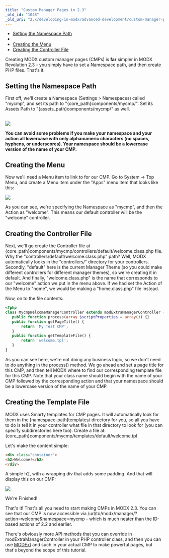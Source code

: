 ```yaml
---
title: "Custom Manager Pages in 2.3"
_old_id: "1048"
_old_uri: "2.x/developing-in-modx/advanced-development/custom-manager-pages/custom-manager-pages-in-2.3"
---
```


- [Setting the Namespace Path](#setting-the-namespace-path)
- [](#)
- [Creating the Menu](#creating-the-menu)
- [Creating the Controller File](#creating-the-controller-file)



 Creating MODX custom manager pages (CMPs) is **far** simpler in MODX Revolution 2.3 - you simply have to set a Namespace path, and then create PHP files. That's it.

## Setting the Namespace Path

 First off, we'll create a Namespace (Settings > Namespaces) called "mycmp", and set its path to "{core\_path}components/mycmp/". Set its Assets Path to "{assets\_path}components/mycmp/" as well.

## 

 ![](/download/attachments/763b342992d3623156aef15b0dd5d168/create-namespace.png)

 **You can avoid some problems if you make your namespace and your action all lowercase with only alphanumeric characters (no spaces, hyphens, or underscores). Your namespace should be a lowercase version of the name of your CMP.**

## Creating the Menu

 Now we'll need a Menu item to link to for our CMP. Go to System -> Top Menu, and create a Menu item under the "Apps" menu item that looks like this:

 ![](/download/attachments/39354402/mycmp1.png?version=1&modificationDate=1334858685000)

 As you can see, we're specifying the Namespace as "mycmp", and then the Action as "welcome". This means our default controller will be the "welcome" controller.

## Creating the Controller File

 Next, we'll go create the Controller file at {core\_path}components/mycmp/controllers/default/welcome.class.php file. Why the "controllers/default/welcome.class.php" path? Well, MODX automatically looks in the "controllers/" directory for your controllers. Secondly, "default" here is the current Manager Theme (so you could make different controllers for different manager themes), so we're creating it in default. And finally, "welcome.class.php" is the name that corresponds to our "welcome" action we put in the menu above. If we had set the Action of the Menu to "home", we would be making a "home.class.php" file instead.

 Now, on to the file contents:

 ``` php 
<?php
class MycmpWelcomeManagerController extends modExtraManagerController {
    public function process(array $scriptProperties = array()) {}
    public function getPageTitle() {
        return 'My Test CMP';
    }
    public function getTemplateFile() {
        return 'welcome.tpl';
    }
}
```

 As you can see here, we're not doing any business logic, so we don't need to do anything in the process() method. We go ahead and set a page title for this CMP, and then tell MODX where to find our corresponding template file for this CMP. Note that your class name should begin with the name of your CMP followed by the corresponding action and that your namespace should be a lowercase version of the name of your CMP.

## Creating the Template File

 MODX uses Smarty templates for CMP pages. It will automatically look for them in the \[namespace-path\]templates/ directory for you, so all you have to do is tell it in your controller what file in that directory to look for (you can specify subdirectories here too). Create a file at: {core\_path}components/mycmp/templates/default/welcome.tpl

 Let's make the content simple:

 ``` html 
<div class="container">
<h2>Welcome!</h2>
</div>
```

 A simple h2, with a wrapping div that adds some padding. And that will display this on our CMP:

 ![](/download/attachments/b0c0afd6ef1b26df1ce35159560bcfa2/2-3-CMP.jpg)

 We're Finished!

 That's it! That's all you need to start making CMPs in MODX 2.3. You can see that our CMP is now accessible via /url/to/modx/manager/?action=welcome&namespace=mycmp - which is much neater than the ID-based actions of 2.2 and earlier.

 There's obviously more API methods that you can override in modExtraManagerController in your PHP controller class, and then you can use [MODExt](developing-in-modx/advanced-development/custom-manager-pages/modext "MODExt") and such in your actual CMP to make powerful pages, but that's beyond the scope of this tutorial.